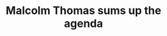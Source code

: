 ---
area: Communication Skills
category: 08 - Calgary Cambridge Workshop
title: Malcolm Thomas sums up the agenda
description: Malcolm Thomas sums up the agenda
audio: /assets/audio/8 - Calgary Cambridge Workshop - 8 Malcolm Thomas sums up the agenda - MQ.mp3
article: 
www: 
keywords: Calgary, Cambridge, Model
youtube: 
soundcloud: 
---